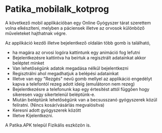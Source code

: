 # Patika_mobilalk_kotprog

A következő mobil applikációban egy Online Gyógyszer tárat szerettem volna elkészíteni,
melyben a páciensek illetve az orvosok különböző műveleteket hajthatnak végre.

Az applikáció kezdő illetve bejelentkező oldalán több gomb is található, 
- ha magára az orvosi logóra kattintunk egy animáció fog lefutni
- Bejelentkezésre kattintva ha beírtuk a regisztrált adatainkat akkor beléptet minket
- Van lehetőségünk adatok megadása nélkül bejelentkezni
- Regisztrálni ahol megadhatjuk a belépési adatainkat
- Illetve van egy "Rezgés" nevű gomb mellyel az applikáció engedélyt kapva a telefontól rezeg adott ideig (emulátoron nem rezeg)
- Bejelentkezésre a telefonunk kap egy értesítést attól függően hogy sikeresen vagy sikertelenül beléptünk-e.
- Miután beléptünk lehetőségünk van a becsusszanó gyógyszerek közül felíratni. (Nincs kosár/vásárlás megvalósítva)
- Keresni adott gyógyszerek között
- Illetve Kijelentkezni.

A Patika.APK települ Fizikális eszközön is.
